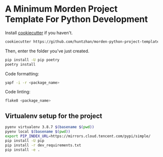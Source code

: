 # A Minimum Morden Project Template For Python Development

Install [cookiecutter](https://github.com/audreyr/cookiecutter) if you haven't.

```bash
cookiecutter https://github.com/huntzhan/morden-python-project-template.git
```

Then, enter the folder you've just created.

```bash
pip install -U pip poetry
poetry install
```

Code formatting:

```bash
yapf -i -r <package_name>
```

Code linting:

```bash
flake8 <package_name>
```

## Virtualenv setup for the project

```bash
pyenv virtualenv 3.8.7 $(basename $(pwd))
pyenv local $(basename $(pwd))
export PIP_INDEX_URL=https://mirrors.cloud.tencent.com/pypi/simple/
pip install -U pip
pip install -r dev_requirements.txt
pip install -e .
```

